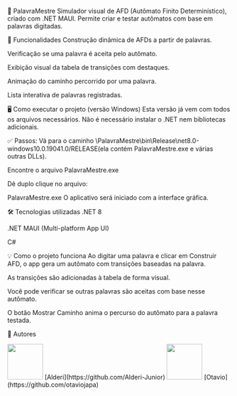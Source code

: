🧠 PalavraMestre
Simulador visual de AFD (Autômato Finito Determinístico), criado com .NET MAUI. Permite criar e testar autômatos com base em palavras digitadas.

🚀 Funcionalidades
Construção dinâmica de AFDs a partir de palavras.

Verificação se uma palavra é aceita pelo autômato.

Exibição visual da tabela de transições com destaques.

Animação do caminho percorrido por uma palavra.

Lista interativa de palavras registradas.

🖥️ Como executar o projeto (versão Windows)
Esta versão já vem com todos os arquivos necessários. Não é necessário instalar o .NET nem bibliotecas adicionais.

✅ Passos:
Vá para o caminho \PalavraMestre\bin\Release\net8.0-windows10.0.19041.0/RELEASE(ela contém PalavraMestre.exe e várias outras DLLs).

Encontre o arquivo PalavraMestre.exe

Dê duplo clique no arquivo:

PalavraMestre.exe
O aplicativo será iniciado com a interface gráfica.

🛠️ Tecnologias utilizadas
.NET 8

.NET MAUI (Multi-platform App UI)

C#

💡 Como o projeto funciona
Ao digitar uma palavra e clicar em Construir AFD, o app gera um autômato com transições baseadas na palavra.

As transições são adicionadas à tabela de forma visual.

Você pode verificar se outras palavras são aceitas com base nesse autômato.

O botão Mostrar Caminho anima o percurso do autômato para a palavra testada.


👥 Autores

<img src="https://avatars.githubusercontent.com/u/72262704?s=400&u=44ab8fa5f402e33e0159c1b7848c3ffb72a5a5fe&v=4" width="80" />
[Alderi](https://github.com/Alderi-Junior)

<img src="https://avatars.githubusercontent.com/u/149211310?v=4" width="80" />
[Otavio](https://github.com/otaviojapa)
